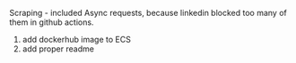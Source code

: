 Scraping - included Async requests, because linkedin blocked too many of them in github actions.

1. add dockerhub image to ECS
2. add proper readme
